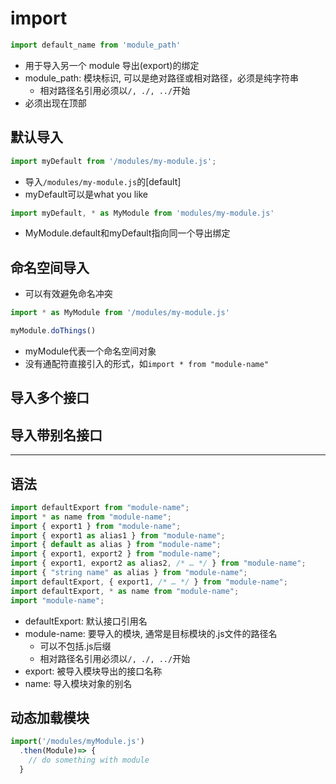 # import

```js
import default_name from 'module_path'
```

- 用于导入另一个 module 导出(export)的绑定
- module_path: 模块标识, 可以是绝对路径或相对路径，必须是纯字符串
  - 相对路径名引用必须以`/, ./, ../`开始
- 必须出现在顶部

## 默认导入

```js
import myDefault from '/modules/my-module.js';
```

- 导入`/modules/my-module.js`的[default]
- myDefault可以是what you like

```js
import myDefault, * as MyModule from 'modules/my-module.js'
```

- MyModule.default和myDefault指向同一个导出绑定

## 命名空间导入

- 可以有效避免命名冲突

```js
import * as MyModule from '/modules/my-module.js'

myModule.doThings()
```

- myModule代表一个命名空间对象
- 没有通配符直接引入的形式，如`import * from "module-name"`


## 导入多个接口

## 导入带别名接口

***

## 语法

```js
import defaultExport from "module-name";
import * as name from "module-name";
import { export1 } from "module-name";
import { export1 as alias1 } from "module-name";
import { default as alias } from "module-name";
import { export1, export2 } from "module-name";
import { export1, export2 as alias2, /* … */ } from "module-name";
import { "string name" as alias } from "module-name";
import defaultExport, { export1, /* … */ } from "module-name";
import defaultExport, * as name from "module-name";
import "module-name";
```

- defaultExport: 默认接口引用名
- module-name: 要导入的模块, 通常是目标模块的.js文件的路径名
  - 可以不包括.js后缀
  - 相对路径名引用必须以`/, ./, ../`开始
- export: 被导入模块导出的接口名称
- name: 导入模块对象的别名

## 动态加载模块

```js
import('/modules/myModule.js')
  .then(Module)=> {
    // do something with module
  }
```